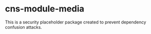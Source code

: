 # cns-module-media

This is a security placeholder package created to prevent dependency confusion attacks.